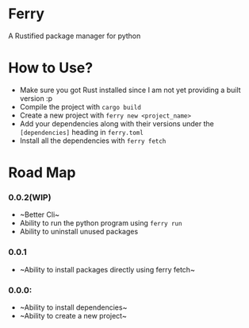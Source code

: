 # Ferry
A Rustified package manager for python

# How to Use?
- Make sure you got Rust installed since I am not yet providing a built version :p
- Compile the project with `cargo build`
- Create a new project with `ferry new <project_name>` 
- Add your dependencies along with their versions under the `[dependencies]` heading in `ferry.toml`
- Install all the dependencies with `ferry fetch`

# Road Map

### 0.0.2(WIP)
- ~Better Cli~
- Ability to run the python program using `ferry run`
- Ability to uninstall unused packages

### 0.0.1
- ~Ability to install packages directly using ferry fetch~

### 0.0.0:
- ~Ability to install dependencies~
- ~Ability to create a new project~


